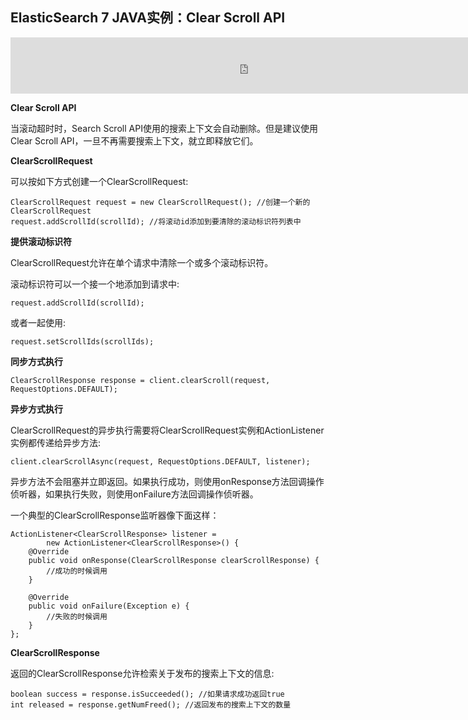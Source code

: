## ElasticSearch 7 JAVA实例：Clear Scroll API

<iframe id="iframeu4097238_0" name="iframeu4097238_0" src="https://pos.baidu.com/gctm?conwid=760&amp;conhei=90&amp;rdid=4097238&amp;dc=3&amp;di=u4097238&amp;s1=2373082799&amp;s2=1735962305&amp;dri=0&amp;dis=0&amp;dai=2&amp;ps=230x654&amp;enu=encoding&amp;exps=110261,110252,110011&amp;ant=0&amp;aa=1&amp;psi=f41b34490f0a2af5&amp;dcb=___adblockplus_&amp;dtm=HTML_POST&amp;dvi=0.0&amp;dci=-1&amp;dpt=none&amp;tsr=0&amp;tpr=1634346836292&amp;ti=ElasticSearch%207%20JAVA%E5%AE%9E%E4%BE%8B%EF%BC%9AClear%20Scroll%20API%2C%E5%AD%A6%E4%B9%A0ElasticSearch%207%20%E6%95%99%E7%A8%8B&amp;ari=2&amp;ver=1012&amp;dbv=2&amp;drs=1&amp;pcs=1864x885&amp;pss=1864x2751&amp;cfv=0&amp;cpl=16&amp;chi=33&amp;cce=true&amp;cec=UTF-8&amp;tlm=1627002759&amp;prot=2&amp;rw=885&amp;ltu=https%3A%2F%2Fwww.kaifaxueyuan.com%2Fserver%2Felasticsearch7%2Felasticsearch-java-java-rest-high-clear-scroll-api.html&amp;ltr=https%3A%2F%2Fwww.kaifaxueyuan.com%2Fserver%2Felasticsearch7%2Felasticsearch-java-java-rest-high-search-scroll-api.html&amp;ecd=1&amp;uc=1920x1032&amp;pis=-1x-1&amp;sr=1920x1080&amp;tcn=1634346836&amp;qn=c0ab48ad9bbcf2ab&amp;tt=1634346836278.50.51.51" width="760" height="90" scrolling="no" frameborder="0" style="box-sizing: border-box;"></iframe>



**Clear Scroll API**

 当滚动超时时，Search Scroll API使用的搜索上下文会自动删除。但是建议使用Clear Scroll API，一旦不再需要搜索上下文，就立即释放它们。

**ClearScrollRequest**

 可以按如下方式创建一个ClearScrollRequest:

```
ClearScrollRequest request = new ClearScrollRequest(); //创建一个新的ClearScrollRequest
request.addScrollId(scrollId); //将滚动id添加到要清除的滚动标识符列表中
```

**提供滚动标识符**

 ClearScrollRequest允许在单个请求中清除一个或多个滚动标识符。

 滚动标识符可以一个接一个地添加到请求中:

```
request.addScrollId(scrollId);
```

 或者一起使用:

```
request.setScrollIds(scrollIds);
```

**同步方式执行**

```
ClearScrollResponse response = client.clearScroll(request, RequestOptions.DEFAULT);
```

**异步方式执行**

 ClearScrollRequest的异步执行需要将ClearScrollRequest实例和ActionListener实例都传递给异步方法:

```
client.clearScrollAsync(request, RequestOptions.DEFAULT, listener);
```

 异步方法不会阻塞并立即返回。如果执行成功，则使用onResponse方法回调操作侦听器，如果执行失败，则使用onFailure方法回调操作侦听器。

 一个典型的ClearScrollResponse监听器像下面这样：

```
ActionListener<ClearScrollResponse> listener =
        new ActionListener<ClearScrollResponse>() {
    @Override
    public void onResponse(ClearScrollResponse clearScrollResponse) {
        //成功的时候调用
    }

    @Override
    public void onFailure(Exception e) {
        //失败的时候调用
    }
};
```

**ClearScrollResponse**

 返回的ClearScrollResponse允许检索关于发布的搜索上下文的信息:

```
boolean success = response.isSucceeded(); //如果请求成功返回true
int released = response.getNumFreed(); //返回发布的搜索上下文的数量
```